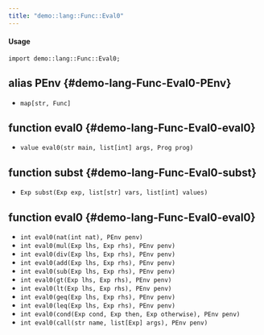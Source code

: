 ```yaml
---
title: "demo::lang::Func::Eval0"
---
```


#### Usage

`import demo::lang::Func::Eval0;`


## alias PEnv {#demo-lang-Func-Eval0-PEnv}

* `map[str, Func]`

## function eval0 {#demo-lang-Func-Eval0-eval0}

* ``value eval0(str main, list[int] args, Prog prog)``

## function subst {#demo-lang-Func-Eval0-subst}

* ``Exp subst(Exp exp, list[str] vars, list[int] values)``

## function eval0 {#demo-lang-Func-Eval0-eval0}

* ``int eval0(nat(int nat), PEnv penv)``
* ``int eval0(mul(Exp lhs, Exp rhs), PEnv penv)``
* ``int eval0(div(Exp lhs, Exp rhs), PEnv penv)``
* ``int eval0(add(Exp lhs, Exp rhs), PEnv penv)``
* ``int eval0(sub(Exp lhs, Exp rhs), PEnv penv)``
* ``int eval0(gt(Exp lhs, Exp rhs), PEnv penv)``
* ``int eval0(lt(Exp lhs, Exp rhs), PEnv penv)``
* ``int eval0(geq(Exp lhs, Exp rhs), PEnv penv)``
* ``int eval0(leq(Exp lhs, Exp rhs), PEnv penv)``
* ``int eval0(cond(Exp cond, Exp then, Exp otherwise), PEnv penv)``
* ``int eval0(call(str name, list[Exp] args), PEnv penv)``

